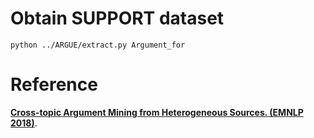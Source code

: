 # Obtain SUPPORT dataset

    python ../ARGUE/extract.py Argument_for

# Reference
**[Cross-topic Argument Mining from Heterogeneous Sources. (EMNLP 2018)](https://www.aclweb.org/anthology/D18-1402.pdf)**.
